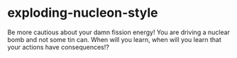 # exploding-nucleon-style
Be more cautious about your damn fission energy! You are driving a nuclear bomb and not some tin can.
When will you learn, when will you learn that your actions have consequences!?